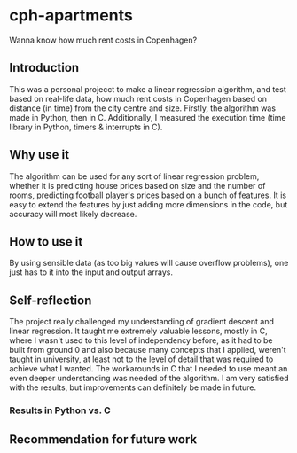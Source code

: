 # cph-apartments
Wanna know how much rent costs in Copenhagen?
## Introduction <br />
This was a personal projecct to make a linear regression algorithm, and test based on real-life data, how much rent costs in Copenhagen based on distance (in time) from the city centre and size.
Firstly, the algorithm was made in Python, then in C.
Additionally, I measured the execution time (time library in Python, timers & interrupts in C). 
## Why use it <br />
The algorithm can be used for any sort of linear regression problem, whether it is predicting house prices based on size and the number of rooms, predicting football player's prices based on a bunch of features. It is easy to extend the features by just adding more dimensions in the code, but accuracy will most likely decrease.
## How to use it <br />
By using sensible data (as too big values will cause overflow problems), one just has to it into the input and output arrays.

## Self-reflection <br />
The project really challenged my understanding of gradient descent and linear regression. It taught me extremely valuable lessons, mostly in C, where I wasn't used to this level of independency before, as it had to be built from ground 0 and also because many concepts that I applied, weren't taught in university, at least not to the level of detail that was required to achieve what I wanted. The workarounds in C that I needed to use meant an even deeper understanding was needed of the algorithm. I am very satisfied with the results, but improvements can definitely be made in future. 
### Results in Python vs. C <br />

## Recommendation for future work <br />

